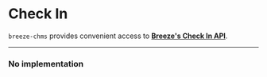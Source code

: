 # Check In

`breeze-chms` provides convenient access to **[Breeze's Check In API](https://app.breezechms.com/api#checkin)**.

---

### No implementation
